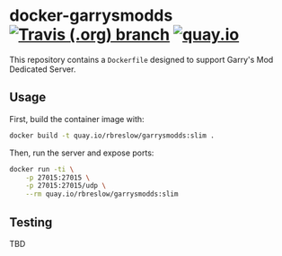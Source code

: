 # docker-garrysmodds [![Travis (.org) branch](https://img.shields.io/travis/rbreslow/docker-garrysmodds/master)](http://travis-ci.org/rbreslow/docker-garrysmodds) [![quay.io](https://img.shields.io/badge/quay.io-slim-blue)](https://quay.io/repository/rbreslow/steamcmd)

This repository contains a `Dockerfile` designed to support Garry's Mod Dedicated Server.

## Usage

First, build the container image with:

```bash
docker build -t quay.io/rbreslow/garrysmodds:slim .
```

Then, run the server and expose ports:

```bash
docker run -ti \
    -p 27015:27015 \
    -p 27015:27015/udp \
    --rm quay.io/rbreslow/garrysmodds:slim
```

## Testing

TBD